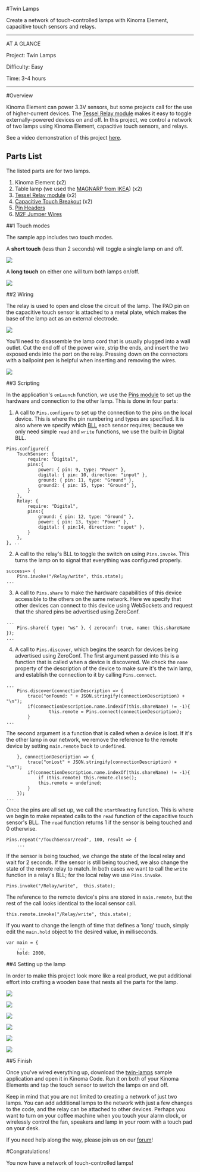 <!-- Version: 160728-LP / Primary author: Lizzie Prader / Last reviewed: July 2016 -->


#Twin Lamps

Create a network of touch-controlled lamps with Kinoma Element, capacitive touch sensors and relays.

---

AT A GLANCE

Project: Twin Lamps

Difficulty: Easy

Time: 3-4 hours

---

#Overview

Kinoma Element can power 3.3V sensors, but some projects call for the use of higher-current devices. The [Tessel Relay module](https://www.seeedstudio.com/item_detail.html?p_id=2309) makes it easy to toggle externally-powered devices on and off. In this project, we control a network of two lamps using Kinoma Element, capacitive touch sensors, and relays.

See a video demonstration of this project [here](https://youtu.be/MntEvaT5JYM).

<!--
<iframe width="700" height="415" src="https://www.youtube.com/embed/MntEvaT5JYM?rel=0&amp;controls=0&amp;showinfo=0" frameborder="0" allowfullscreen></iframe>
-->

## Parts List

The listed parts are for two lamps.

1. Kinoma Element (x2)
2. Table lamp (we used the [MAGNARP from IKEA](http://www.ikea.com/us/en/catalog/products/50242247/)) (x2)
3. [Tessel Relay module](https://www.seeedstudio.com/item_detail.html?p_id=2309) (x2)
4. [Capacitive Touch Breakout](https://www.sparkfun.com/products/12041) (x2)
5. [Pin Headers]()
6. [M2F Jumper Wires]()

##1 Touch modes

The sample app includes two touch modes.

A **short touch** (less than 2 seconds) will toggle a single lamp on and off.

![](media/touch_mode1.gif)

A **long touch** on either one will turn both lamps on/off.

![](media/touch_mode2.gif)

##2 Wiring

The relay is used to open and close the circuit of the lamp. The PAD pin on the capacitive touch sensor is attached to a metal plate, which makes the base of the lamp act as an external electrode.

![](media/wiring.jpg)

You'll need to disassemble the lamp cord that is usually plugged into a wall outlet. Cut the end off of the power wire, strip the ends, and insert the two exposed ends into the port on the relay. Pressing down on the connectors with a ballpoint pen is helpful when inserting and removing the wires.

![](media/cord-relay.jpg)

##3 Scripting

In the application's `onLaunch` function, we use the [Pins module](http://kinoma.com/develop/documentation/element-pins-module/) to set up the hardware and connection to the other lamp. This is done in four parts:

1. A call to `Pins.configure` to set up the connection to the pins on the local device. This is where the pin numbering and types are specified. It is also where we specify which [BLL](http://kinoma.com/develop/documentation/element-bll/) each sensor requires; because we only need simple `read` and `write` functions, we use the built-in Digital BLL.

```
Pins.configure({	
	TouchSensor: {
		require: "Digital",
		pins:{
			power: { pin: 9, type: "Power" },
			digital: { pin: 10, direction: "input" },
			ground: { pin: 11, type: "Ground" },
			ground2: { pin: 15, type: "Ground" },
		}
	},
	Relay: {
		require: "Digital",
		pins:{
			ground: { pin: 12, type: "Ground" },
			power: { pin: 13, type: "Power" },
			digital: { pin:14, direction: "ouput" },	
		}
	},
}, ..
```

2. A call to the relay's BLL to toggle the switch on using `Pins.invoke`. This turns the lamp on to signal that everything was configured properly.

```
success=> {
	Pins.invoke("/Relay/write", this.state);
...
```

3. A call to `Pins.share` to make the hardware capabilities of this device accessible to the others on the same network. Here we specify that other devices can connect to this device using WebSockets and request that the shared pins be advertised using ZeroConf.

```
...
	Pins.share({ type: "ws" }, { zeroconf: true, name: this.shareName });
...
```

4. A call to `Pins.discover`, which begins the search for devices being advertised using ZeroConf. The first argument passed into this is a function that is called when a device is discovered. We check the `name` property of the description of the device to make sure it's the twin lamp, and establish the connection to it by calling `Pins.connect`.

```
...
	Pins.discover(connectionDescription => {
		trace("onFound: " + JSON.stringify(connectionDescription) + "\n");
		if(connectionDescription.name.indexOf(this.shareName) != -1){
				this.remote = Pins.connect(connectionDescription);
		}
...
```

The second argument is a function that is called when a device is lost. If it's the other lamp in our network, we remove the reference to the remote device by setting `main.remote` back to `undefined`.

```
	}, connectionDescription => {
		trace("onLost" + JSON.stringify(connectionDescription) + "\n");
		if(connectionDescription.name.indexOf(this.shareName) != -1){
			if (this.remote) this.remote.close();
			this.remote = undefined;
		}
	});
...
```
Once the pins are all set up, we call the `startReading` function. This is where we begin to make repeated calls to the `read` function of the capacitive touch sensor's BLL. The `read` function returns 1 if the sensor is being touched and 0 otherwise.

```		
Pins.repeat("/TouchSensor/read", 100, result => {
	...
```

If the sensor is being touched, we change the state of the local relay and wait for 2 seconds. If the sensor is still being touched, we also change the state of the remote relay to match. In both cases we want to call the `write` function in a relay's BLL; for the local relay we use `Pins.invoke`.

```
Pins.invoke("/Relay/write",  this.state);
```

The reference to the remote device's pins are stored in `main.remote`, but the rest of the call looks identical to the local sensor call.

```
this.remote.invoke("/Relay/write", this.state);
```

If you want to change the length of time that defines a 'long' touch, simply edit the `main.hold` object to the desired value, in milliseconds.

```
var main = {
	...
	hold: 2000, 
```

##4 Setting up the lamp

In order to make this project look more like a real product, we put additional effort into crafting a wooden base that nests all the parts for the lamp.

![](media/base0.jpg)

![](media/base1.jpg)

![](media/base2.jpg)

![](media/base3.jpg)

![](media/base4.jpg)

![](media/base5.jpg)

##5 Finish

Once you've wired everything up, download the [twin-lamps](https://github.com/Kinoma/KPR-examples/tree/master/element-twin-lamps) sample application and open it in Kinoma Code. Run it on both of your Kinoma Elements and tap the touch sensor to switch the lamps on and off.

Keep in mind that you are not limited to creating a network of just two lamps. You can add additional lamps to the network with just a few changes to the code, and the relay can be attached to other devices. Perhaps you want to turn on your coffee machine when you touch your alarm clock, or wirelessly control the fan, speakers and lamp in your room with a touch pad on your desk.

If you need help along the way, please join us on our [forum](http://forum.kinoma.com/)!

#Congratulations!

You now have a network of touch-controlled lamps!
